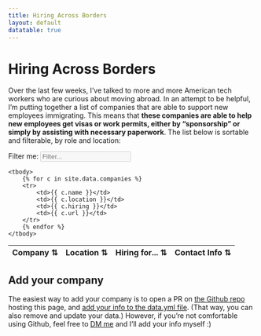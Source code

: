 ```yaml
---
title: Hiring Across Borders
layout: default
datatable: true
---
```


# Hiring Across Borders 

Over the last few weeks, I’ve talked to more and more American tech workers who are curious about moving abroad. In an attempt to be helpful, I’m putting together a list of companies that are able to support new employees immigrating. This means that **these companies are able to help new employees get visas or work permits, either by “sponsorship” or simply by assisting with necessary paperwork**. The list below is sortable and filterable, by role and location: 

Filter me: <input type="text" disabled=true id="filter" placeholder="Filter..." autofocus /><br/>
<table id="filterable" class="overview sortable-table">
    <thead>
        <tr>
            <th>Company ⇅</th>
            <th>Location ⇅</th>
            <th>Hiring for... ⇅</th>
            <th>Contact Info ⇅</th>
        </tr>
    </thead>

    <tbody>
        {% for c in site.data.companies %}
        <tr>
            <td>{{ c.name }}</td>
            <td>{{ c.location }}</td>
            <td>{{ c.hiring }}</td>
            <td>{{ c.url }}</td>
        </tr>
        {% endfor %}
    </tbody>
</table>

## Add your company 

The easiest way to add your company is to open a PR on 
<a href="https://github.com/tessr/hiring-across-borders">the Github repo</a>
 hosting this page, and 
 <a href="https://github.com/tessr/hiring-across-borders/blob/main/_data/companies.yml">add your info to the data.yml file</a>. 
 (That way, you can also remove and update your data.) 
 However, if you’re not comfortable using Github, feel free to 
 <a href="https://twitter.com/_tessr">DM me</a> 
 and I’ll add your info myself :) 
 
<br/><br/><br/><br/>
